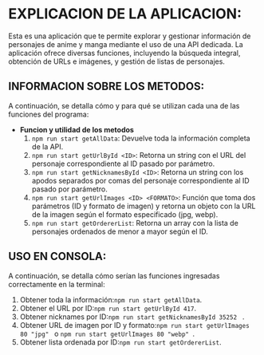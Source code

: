 # EXPLICACION DE LA APLICACION:

Esta es una aplicación que te permite explorar y gestionar información de personajes de anime y manga mediante el uso de una API dedicada. La aplicación ofrece diversas funciones, incluyendo la búsqueda integral, obtención de URLs e imágenes, y gestión de listas de personajes.

## INFORMACION SOBRE LOS METODOS:

A continuación, se detalla cómo y para qué se utilizan cada una de las funciones del programa:

- **Funcion y utilidad de los metodos**
   1. `npm run start getAllData`: Devuelve toda la información completa de la API.
   2. `npm run start getUrlById <ID>`: Retorna un string con el URL del personaje correspondiente al ID pasado por parámetro.
   3. `npm run start getNicknamesById <ID>`: Retorna un string con los apodos separados por comas del personaje correspondiente al ID pasado por parámetro.
   4. `npm run start getUrlImages <ID> <FORMATO>`: Función que toma dos parámetros (ID y formato de imagen) y retorna un objeto con la URL de la imagen según el formato especificado (jpg, webp).
   5. `npm run start getOrdererList`: Retorna un array con la lista de personajes ordenados de menor a mayor según el ID.

## USO EN CONSOLA:
A continuación, se detalla cómo serían las funciones ingresadas correctamente en la terminal:

   1. Obtener toda la información:`npm run start getAllData`.
   2. Obtener el URL por ID:`npm run start getUrlById 417`.
   3. Obtener nicknames por ID:`npm run start getNicknamesById 35252 ` .
   4. Obtener URL de imagen por ID y formato:`npm run start getUrlImages 80 "jpg" ` o `npm run start getUrlImages 80 "webp" `.
   5. Obtener lista ordenada por ID:`npm run start getOrdererList`.